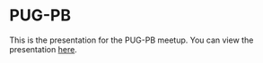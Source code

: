 # PUG-PB

This is the presentation for the PUG-PB meetup.
You can view the presentation [here](http://diofeher.github.io/jsday/).
